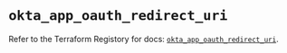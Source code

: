# `okta_app_oauth_redirect_uri`

Refer to the Terraform Registory for docs: [`okta_app_oauth_redirect_uri`](https://registry.terraform.io/providers/okta/okta/4.4.0/docs/resources/app_oauth_redirect_uri).
